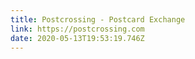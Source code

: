 ```yaml
---
title: Postcrossing - Postcard Exchange
link: https://postcrossing.com
date: 2020-05-13T19:53:19.746Z
---
```


